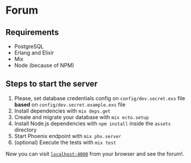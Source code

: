 # Forum

## Requirements

- PostgreSQL
- Erlang and Elixir
- Mix
- Node (because of NPM)

## Steps to start the server

  1. Please, set database credentials config on `config/dev.secret.exs` file **based** on `config/dev.secret.example.exs` file
  2. Install dependencies with `mix deps.get`
  3. Create and migrate your database with `mix ecto.setup`
  4. Install Node.js dependencies with `npm install` inside the `assets` directory
  5. Start Phoenix endpoint with `mix phx.server`
  6. (optional) Execute the tests with `mix test`

Now you can visit [`localhost:4000`](http://localhost:4000) from your browser and see the forum!.
